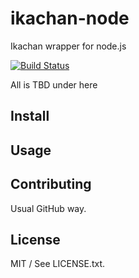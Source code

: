 # ikachan-node

Ikachan wrapper for node.js

[![Build Status](https://secure.travis-ci.org/udzura/ikachan-node.png)](http://travis-ci.org/udzura/ikachan-node)

All is TBD under here

## Install

## Usage

## Contributing

Usual GitHub way.

## License

MIT / See LICENSE.txt.

